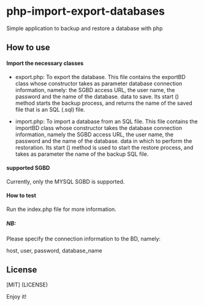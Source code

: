 
# php-import-export-databases
Simple application to backup and restore a database with php

## How to use

#### Import the necessary classes

- export.php: To export the database. This file contains the exportBD class whose constructor takes as parameter database connection information, namely: the SGBD access URL, the user name, the password and the name of the database. data to save.
Its start () method starts the backup process, and returns the name of the saved file that is an SQL (.sql) file.

- import.php: To import a database from an SQL file. This file contains the importBD class whose constructor takes the database connection information, namely the SGBD access URL, the user name, the password and the name of the database. data in which to perform the restoration.
Its start () method is used to start the restore process, and takes as parameter the name of the backup SQL file.


#### supported SGBD
Currently, only the MYSQL SGBD is supported.

#### How to test
Run the index.php file for more information.

##### NB: 
Please specify the connection information to the BD, namely:

host, user, password, database_name

## License

[MIT] (LICENSE)


Enjoy it!